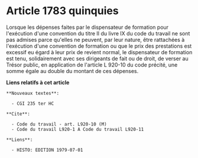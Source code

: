 # Article 1783 quinquies

Lorsque les dépenses faites par le dispensateur de formation pour l'exécution d'une convention du titre II du livre IX du
code du travail ne sont pas admises parce qu'elles ne peuvent, par leur nature, être rattachées à l'exécution d'une
convention de formation ou que le prix des prestations est excessif eu égard à leur prix de revient normal, le dispensateur
de formation est tenu, solidairement avec ses dirigeants de fait ou de droit, de verser au Trésor public, en application de
l'article L 920-10 du code précité, une somme égale au double du montant de ces dépenses.

**Liens relatifs à cet article**

	**Nouveaux textes**:

	  - CGI 235 ter HC

	**Cite**:

	  - Code du travail - art. L920-10 (M)
	  - Code du travail L920-1 A Code du travail L920-11

	**Liens**:

	  - HISTO: EDITION 1979-07-01
